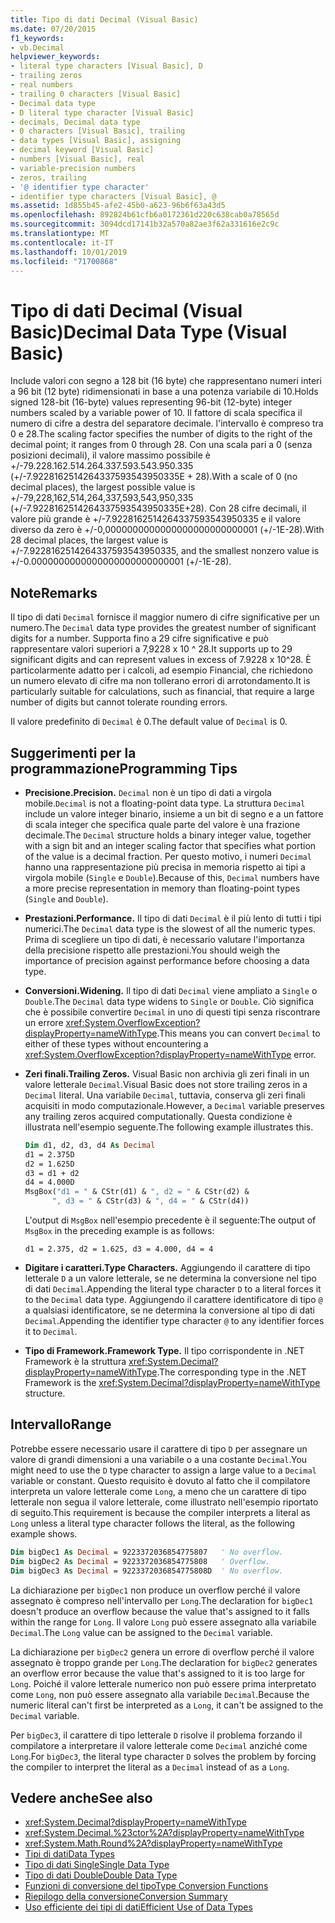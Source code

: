 ```yaml
---
title: Tipo di dati Decimal (Visual Basic)
ms.date: 07/20/2015
f1_keywords:
- vb.Decimal
helpviewer_keywords:
- literal type characters [Visual Basic], D
- trailing zeros
- real numbers
- trailing 0 characters [Visual Basic]
- Decimal data type
- D literal type character [Visual Basic]
- decimals, Decimal data type
- 0 characters [Visual Basic], trailing
- data types [Visual Basic], assigning
- decimal keyword [Visual Basic]
- numbers [Visual Basic], real
- variable-precision numbers
- zeros, trailing
- '@ identifier type character'
- identifier type characters [Visual Basic], @
ms.assetid: 1d855b45-afe2-45b0-a623-96b6f63a43d5
ms.openlocfilehash: 892824b61cfb6a0172361d220c638cab0a78565d
ms.sourcegitcommit: 3094dcd17141b32a570a82ae3f62a331616e2c9c
ms.translationtype: MT
ms.contentlocale: it-IT
ms.lasthandoff: 10/01/2019
ms.locfileid: "71700868"
---
```

# <a name="decimal-data-type-visual-basic"></a><span data-ttu-id="afd6b-102">Tipo di dati Decimal (Visual Basic)</span><span class="sxs-lookup"><span data-stu-id="afd6b-102">Decimal Data Type (Visual Basic)</span></span>

<span data-ttu-id="afd6b-103">Include valori con segno a 128 bit (16 byte) che rappresentano numeri interi a 96 bit (12 byte) ridimensionati in base a una potenza variabile di 10.</span><span class="sxs-lookup"><span data-stu-id="afd6b-103">Holds signed 128-bit (16-byte) values representing 96-bit (12-byte) integer numbers scaled by a variable power of 10.</span></span> <span data-ttu-id="afd6b-104">Il fattore di scala specifica il numero di cifre a destra del separatore decimale. l'intervallo è compreso tra 0 e 28.</span><span class="sxs-lookup"><span data-stu-id="afd6b-104">The scaling factor specifies the number of digits to the right of the decimal point; it ranges from 0 through 28.</span></span> <span data-ttu-id="afd6b-105">Con una scala pari a 0 (senza posizioni decimali), il valore massimo possibile è +/-79.228.162.514.264.337.593.543.950.335 (+/-7.9228162514264337593543950335E + 28).</span><span class="sxs-lookup"><span data-stu-id="afd6b-105">With a scale of 0 (no decimal places), the largest possible value is +/-79,228,162,514,264,337,593,543,950,335 (+/-7.9228162514264337593543950335E+28).</span></span> <span data-ttu-id="afd6b-106">Con 28 cifre decimali, il valore più grande è +/-7.9228162514264337593543950335 e il valore diverso da zero è +/-0,0000000000000000000000000001 (+/-1E-28).</span><span class="sxs-lookup"><span data-stu-id="afd6b-106">With 28 decimal places, the largest value is +/-7.9228162514264337593543950335, and the smallest nonzero value is +/-0.0000000000000000000000000001 (+/-1E-28).</span></span>

## <a name="remarks"></a><span data-ttu-id="afd6b-107">Note</span><span class="sxs-lookup"><span data-stu-id="afd6b-107">Remarks</span></span>

<span data-ttu-id="afd6b-108">Il tipo di dati `Decimal` fornisce il maggior numero di cifre significative per un numero.</span><span class="sxs-lookup"><span data-stu-id="afd6b-108">The `Decimal` data type provides the greatest number of significant digits for a number.</span></span> <span data-ttu-id="afd6b-109">Supporta fino a 29 cifre significative e può rappresentare valori superiori a 7,9228 x 10 ^ 28.</span><span class="sxs-lookup"><span data-stu-id="afd6b-109">It supports up to 29 significant digits and can represent values in excess of 7.9228 x 10^28.</span></span> <span data-ttu-id="afd6b-110">È particolarmente adatto per i calcoli, ad esempio Financial, che richiedono un numero elevato di cifre ma non tollerano errori di arrotondamento.</span><span class="sxs-lookup"><span data-stu-id="afd6b-110">It is particularly suitable for calculations, such as financial, that require a large number of digits but cannot tolerate rounding errors.</span></span>

<span data-ttu-id="afd6b-111">Il valore predefinito di `Decimal` è 0.</span><span class="sxs-lookup"><span data-stu-id="afd6b-111">The default value of `Decimal` is 0.</span></span>

## <a name="programming-tips"></a><span data-ttu-id="afd6b-112">Suggerimenti per la programmazione</span><span class="sxs-lookup"><span data-stu-id="afd6b-112">Programming Tips</span></span>

- <span data-ttu-id="afd6b-113">**Precisione.**</span><span class="sxs-lookup"><span data-stu-id="afd6b-113">**Precision.**</span></span> <span data-ttu-id="afd6b-114">`Decimal` non è un tipo di dati a virgola mobile.</span><span class="sxs-lookup"><span data-stu-id="afd6b-114">`Decimal` is not a floating-point data type.</span></span> <span data-ttu-id="afd6b-115">La struttura `Decimal` include un valore integer binario, insieme a un bit di segno e a un fattore di scala integer che specifica quale parte del valore è una frazione decimale.</span><span class="sxs-lookup"><span data-stu-id="afd6b-115">The `Decimal` structure holds a binary integer value, together with a sign bit and an integer scaling factor that specifies what portion of the value is a decimal fraction.</span></span> <span data-ttu-id="afd6b-116">Per questo motivo, i numeri `Decimal` hanno una rappresentazione più precisa in memoria rispetto ai tipi a virgola mobile (`Single` e `Double`).</span><span class="sxs-lookup"><span data-stu-id="afd6b-116">Because of this, `Decimal` numbers have a more precise representation in memory than floating-point types (`Single` and `Double`).</span></span>

- <span data-ttu-id="afd6b-117">**Prestazioni.**</span><span class="sxs-lookup"><span data-stu-id="afd6b-117">**Performance.**</span></span> <span data-ttu-id="afd6b-118">Il tipo di dati `Decimal` è il più lento di tutti i tipi numerici.</span><span class="sxs-lookup"><span data-stu-id="afd6b-118">The `Decimal` data type is the slowest of all the numeric types.</span></span> <span data-ttu-id="afd6b-119">Prima di scegliere un tipo di dati, è necessario valutare l'importanza della precisione rispetto alle prestazioni.</span><span class="sxs-lookup"><span data-stu-id="afd6b-119">You should weigh the importance of precision against performance before choosing a data type.</span></span>

- <span data-ttu-id="afd6b-120">**Conversioni.**</span><span class="sxs-lookup"><span data-stu-id="afd6b-120">**Widening.**</span></span> <span data-ttu-id="afd6b-121">Il tipo di dati `Decimal` viene ampliato a `Single` o `Double`.</span><span class="sxs-lookup"><span data-stu-id="afd6b-121">The `Decimal` data type widens to `Single` or `Double`.</span></span> <span data-ttu-id="afd6b-122">Ciò significa che è possibile convertire `Decimal` in uno di questi tipi senza riscontrare un errore <xref:System.OverflowException?displayProperty=nameWithType>.</span><span class="sxs-lookup"><span data-stu-id="afd6b-122">This means you can convert `Decimal` to either of these types without encountering a <xref:System.OverflowException?displayProperty=nameWithType> error.</span></span>

- <span data-ttu-id="afd6b-123">**Zeri finali.**</span><span class="sxs-lookup"><span data-stu-id="afd6b-123">**Trailing Zeros.**</span></span> <span data-ttu-id="afd6b-124">Visual Basic non archivia gli zeri finali in un valore letterale `Decimal`.</span><span class="sxs-lookup"><span data-stu-id="afd6b-124">Visual Basic does not store trailing zeros in a `Decimal` literal.</span></span> <span data-ttu-id="afd6b-125">Una variabile `Decimal`, tuttavia, conserva gli zeri finali acquisiti in modo computazionale.</span><span class="sxs-lookup"><span data-stu-id="afd6b-125">However, a `Decimal` variable preserves any trailing zeros acquired computationally.</span></span> <span data-ttu-id="afd6b-126">Questa condizione è illustrata nell'esempio seguente.</span><span class="sxs-lookup"><span data-stu-id="afd6b-126">The following example illustrates this.</span></span>

  ```vb
  Dim d1, d2, d3, d4 As Decimal
  d1 = 2.375D
  d2 = 1.625D
  d3 = d1 + d2
  d4 = 4.000D
  MsgBox("d1 = " & CStr(d1) & ", d2 = " & CStr(d2) &
        ", d3 = " & CStr(d3) & ", d4 = " & CStr(d4))
  ```

  <span data-ttu-id="afd6b-127">L'output di `MsgBox` nell'esempio precedente è il seguente:</span><span class="sxs-lookup"><span data-stu-id="afd6b-127">The output of `MsgBox` in the preceding example is as follows:</span></span>

  ```console
  d1 = 2.375, d2 = 1.625, d3 = 4.000, d4 = 4
  ```

- <span data-ttu-id="afd6b-128">**Digitare i caratteri.**</span><span class="sxs-lookup"><span data-stu-id="afd6b-128">**Type Characters.**</span></span> <span data-ttu-id="afd6b-129">Aggiungendo il carattere di tipo letterale `D` a un valore letterale, se ne determina la conversione nel tipo di dati `Decimal`.</span><span class="sxs-lookup"><span data-stu-id="afd6b-129">Appending the literal type character `D` to a literal forces it to the `Decimal` data type.</span></span> <span data-ttu-id="afd6b-130">Aggiungendo il carattere identificatore di tipo `@` a qualsiasi identificatore, se ne determina la conversione al tipo di dati `Decimal`.</span><span class="sxs-lookup"><span data-stu-id="afd6b-130">Appending the identifier type character `@` to any identifier forces it to `Decimal`.</span></span>

- <span data-ttu-id="afd6b-131">**Tipo di Framework.**</span><span class="sxs-lookup"><span data-stu-id="afd6b-131">**Framework Type.**</span></span> <span data-ttu-id="afd6b-132">Il tipo corrispondente in .NET Framework è la struttura <xref:System.Decimal?displayProperty=nameWithType>.</span><span class="sxs-lookup"><span data-stu-id="afd6b-132">The corresponding type in the .NET Framework is the <xref:System.Decimal?displayProperty=nameWithType> structure.</span></span>

## <a name="range"></a><span data-ttu-id="afd6b-133">Intervallo</span><span class="sxs-lookup"><span data-stu-id="afd6b-133">Range</span></span>
 <span data-ttu-id="afd6b-134">Potrebbe essere necessario usare il carattere di tipo `D` per assegnare un valore di grandi dimensioni a una variabile o a una costante `Decimal`.</span><span class="sxs-lookup"><span data-stu-id="afd6b-134">You might need to use the `D` type character to assign a large value to a `Decimal` variable or constant.</span></span> <span data-ttu-id="afd6b-135">Questo requisito è dovuto al fatto che il compilatore interpreta un valore letterale come `Long`, a meno che un carattere di tipo letterale non segua il valore letterale, come illustrato nell'esempio riportato di seguito.</span><span class="sxs-lookup"><span data-stu-id="afd6b-135">This requirement is because the compiler interprets a literal as `Long` unless a literal type character follows the literal, as the following example shows.</span></span>

```vb
Dim bigDec1 As Decimal = 9223372036854775807   ' No overflow.
Dim bigDec2 As Decimal = 9223372036854775808   ' Overflow.
Dim bigDec3 As Decimal = 9223372036854775808D  ' No overflow.
```

<span data-ttu-id="afd6b-136">La dichiarazione per `bigDec1` non produce un overflow perché il valore assegnato è compreso nell'intervallo per `Long`.</span><span class="sxs-lookup"><span data-stu-id="afd6b-136">The declaration for `bigDec1` doesn't produce an overflow because the value that's assigned to it falls within the range for `Long`.</span></span> <span data-ttu-id="afd6b-137">Il valore `Long` può essere assegnato alla variabile `Decimal`.</span><span class="sxs-lookup"><span data-stu-id="afd6b-137">The `Long` value can be assigned to the `Decimal` variable.</span></span>

<span data-ttu-id="afd6b-138">La dichiarazione per `bigDec2` genera un errore di overflow perché il valore assegnato è troppo grande per `Long`.</span><span class="sxs-lookup"><span data-stu-id="afd6b-138">The declaration for `bigDec2` generates an overflow error because the value that's assigned to it is too large for `Long`.</span></span> <span data-ttu-id="afd6b-139">Poiché il valore letterale numerico non può essere prima interpretato come `Long`, non può essere assegnato alla variabile `Decimal`.</span><span class="sxs-lookup"><span data-stu-id="afd6b-139">Because the numeric literal can't first be interpreted as a `Long`, it can't be assigned to the `Decimal` variable.</span></span>

<span data-ttu-id="afd6b-140">Per `bigDec3`, il carattere di tipo letterale `D` risolve il problema forzando il compilatore a interpretare il valore letterale come `Decimal` anziché come `Long`.</span><span class="sxs-lookup"><span data-stu-id="afd6b-140">For `bigDec3`, the literal type character `D` solves the problem by forcing the compiler to interpret the literal as a `Decimal` instead of as a `Long`.</span></span>

## <a name="see-also"></a><span data-ttu-id="afd6b-141">Vedere anche</span><span class="sxs-lookup"><span data-stu-id="afd6b-141">See also</span></span>

- <xref:System.Decimal?displayProperty=nameWithType>
- <xref:System.Decimal.%23ctor%2A?displayProperty=nameWithType>
- <xref:System.Math.Round%2A?displayProperty=nameWithType>
- [<span data-ttu-id="afd6b-142">Tipi di dati</span><span class="sxs-lookup"><span data-stu-id="afd6b-142">Data Types</span></span>](../../../visual-basic/language-reference/data-types/index.md)
- [<span data-ttu-id="afd6b-143">Tipo di dati Single</span><span class="sxs-lookup"><span data-stu-id="afd6b-143">Single Data Type</span></span>](../../../visual-basic/language-reference/data-types/single-data-type.md)
- [<span data-ttu-id="afd6b-144">Tipo di dati Double</span><span class="sxs-lookup"><span data-stu-id="afd6b-144">Double Data Type</span></span>](../../../visual-basic/language-reference/data-types/double-data-type.md)
- [<span data-ttu-id="afd6b-145">Funzioni di conversione del tipo</span><span class="sxs-lookup"><span data-stu-id="afd6b-145">Type Conversion Functions</span></span>](../../../visual-basic/language-reference/functions/type-conversion-functions.md)
- [<span data-ttu-id="afd6b-146">Riepilogo della conversione</span><span class="sxs-lookup"><span data-stu-id="afd6b-146">Conversion Summary</span></span>](../../../visual-basic/language-reference/keywords/conversion-summary.md)
- [<span data-ttu-id="afd6b-147">Uso efficiente dei tipi di dati</span><span class="sxs-lookup"><span data-stu-id="afd6b-147">Efficient Use of Data Types</span></span>](../../../visual-basic/programming-guide/language-features/data-types/efficient-use-of-data-types.md)
